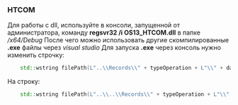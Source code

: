 ### HTCOM
Для работы с dll, используйте в консоли, запущенной от администратора, команду __regsvr32 /i OS13_HTCOM.dll__ в папке _/x64/Debug_
После чего можно использовать другие скомпилированные **.exe** файлы через _visual studio_
Для запуска **.exe** через консоль нужно изменить строчку: 
```C++
	std::wstring filePath(L"..\\Records\\" + typeOperation + L"\\" + date);
```
На строку:
```C++
	std::wstring filePath(L"..\\..\\Records\\" + typeOperation + L"\\" + date);
```